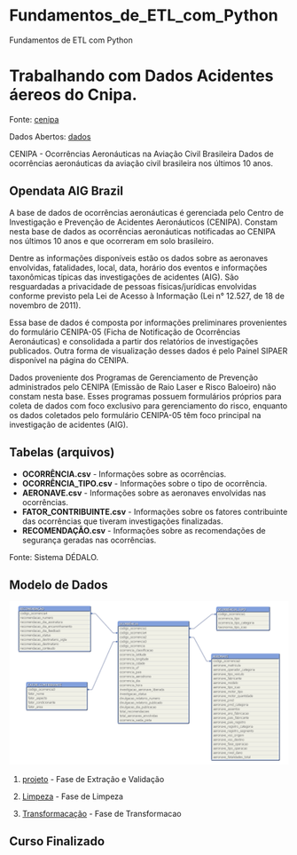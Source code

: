 # Fundamentos_de_ETL_com_Python
 Fundamentos de ETL com Python

<h1>Trabalhando com Dados Acidentes áereos do Cnipa.</h1>

Fonte:  [cenipa](https://www2.fab.mil.br/cenipa/)

Dados Abertos: [dados](https://dados.gov.br/dataset/ocorrencias-aeronauticas-da-aviacao-civil-brasileira)


CENIPA - Ocorrências Aeronáuticas na Aviação Civil Brasileira
Dados de ocorrências aeronáuticas da aviação civil brasileira nos últimos 10 anos.

<h2>Opendata AIG Brazil</h2>

A base de dados de ocorrências aeronáuticas é gerenciada pelo Centro de Investigação e Prevenção de Acidentes Aeronáuticos (CENIPA). Constam nesta base de dados as ocorrências aeronáuticas notificadas ao CENIPA nos últimos 10 anos e que ocorreram em solo brasileiro.

Dentre as informações disponíveis estão os dados sobre as aeronaves envolvidas, fatalidades, local, data, horário dos eventos e informações taxonômicas típicas das investigações de acidentes (AIG). São resguardadas a privacidade de pessoas físicas/jurídicas envolvidas conforme previsto pela Lei de Acesso à Informação (Lei n° 12.527, de 18 de novembro de 2011).

Essa base de dados é composta por informações preliminares provenientes do formulário CENIPA-05 (Ficha de Notificação de Ocorrências Aeronáuticas) e consolidada a partir dos relatórios de investigações publicados. Outra forma de visualização desses dados é pelo Painel SIPAER disponível na página do CENIPA.

Dados proveniente dos Programas de Gerenciamento de Prevenção administrados pelo CENIPA (Emissão de Raio Laser e Risco Baloeiro) não constam nesta base. Esses programas possuem formulários próprios para coleta de dados com foco exclusivo para gerenciamento do risco, enquanto os dados coletados pelo formulário CENIPA-05 têm foco principal na investigação de acidentes (AIG).

<h2>Tabelas (arquivos)</h2>

- **OCORRÊNCIA.csv** - Informações sobre as ocorrências.
- **OCORRÊNCIA_TIPO.csv** - Informações sobre o tipo de ocorrência.
- **AERONAVE.csv** - Informações sobre as aeronaves envolvidas nas ocorrências.
- **FATOR_CONTRIBUINTE.csv** - Informações sobre os fatores contribuinte das ocorrências que tiveram investigações finalizadas.
- **RECOMENDAÇÃO.csv** - Informações sobre as recomendações de segurança geradas nas ocorrências.

Fonte: Sistema DÉDALO.


<h2>Modelo de Dados</h2>

<img src="modelo_dados.png">

1. [projeto](https://github.com/leonardodamata/Fundamentos_de_ETL_com_Python/blob/main/projeto.ipynb) - Fase de Extração e Validação

1. [Limpeza](https://github.com/leonardodamata/Fundamentos_de_ETL_com_Python/blob/main/limpeza.ipynb) - Fase de Limpeza

1. [Transformacação](https://github.com/leonardodamata/Fundamentos_de_ETL_com_Python/blob/main/transformacao.ipynb) - Fase de Transformacao


<h2>Curso Finalizado</h2>
